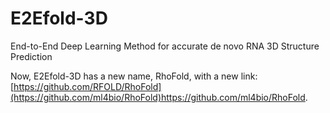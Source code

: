 # E2Efold-3D
End-to-End Deep Learning Method for accurate de novo RNA 3D Structure Prediction

Now, E2Efold-3D has a new name, RhoFold, with a new link: [https://github.com/RFOLD/RhoFold](https://github.com/ml4bio/RhoFold)https://github.com/ml4bio/RhoFold.
